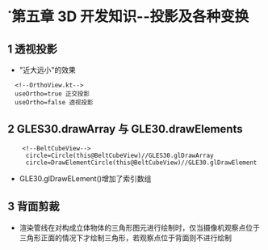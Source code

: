 # ˙第五章 3D 开发知识--投影及各种变换 #
## 1 透视投影 ##
- "近大远小"的效果 
```
  <!--OrthoView.kt-->
  useOrtho=true 正交投影
  useOrtho=false 透视投影
```

## 2 GLES30.drawArray 与 GLE30.drawElements ##
```
    <!--BeltCubeView-->
     circle=Circle(this@BeltCubeView)//GLES30.glDrawArray
     circle=DrawElementCircle(this@BeltCubeView)//GLE30.glDrawElement
```
- GLE30.glDrawELement()增加了索引数组

## 3 背面剪裁 ##
- 渲染管线在对构成立体物体的三角形图元进行绘制时，仅当摄像机观察点位于三角形正面的情况下才绘制三角形，若观察点位于背面则不进行绘制
